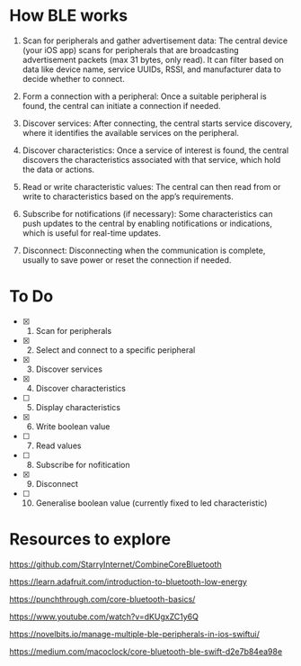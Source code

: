 # How BLE works

 1. Scan for peripherals and gather advertisement data: The central device (your iOS app) scans for peripherals that are broadcasting advertisement packets (max 31 bytes, only read). It can filter based on data like device name, service UUIDs, RSSI, and manufacturer data to decide whether to connect. 

2. Form a connection with a peripheral: Once a suitable peripheral is found, the central can initiate a connection if needed.  

3. Discover services: After connecting, the central starts service discovery, where it identifies the available services on the peripheral.  

4. Discover characteristics: Once a service of interest is found, the central discovers the characteristics associated with that service, which hold the data or actions.  

5. Read or write characteristic values: The central can then read from or write to characteristics based on the app’s requirements.  

6. Subscribe for notifications (if necessary): Some characteristics can push updates to the central by enabling notifications or indications, which is useful for real-time updates.  

7. Disconnect: Disconnecting when the communication is complete, usually to save power or reset the connection if needed.

# To Do

- [x] 1. Scan for peripherals
- [x] 2. Select and connect to a specific peripheral
- [x] 3. Discover services
- [x] 4. Discover characteristics
- [ ] 5. Display characteristics
- [x] 6. Write boolean value
- [ ] 7. Read values 
- [ ] 8. Subscribe for nofitication
- [x] 9. Disconnect

- [ ] 10. Generalise boolean value (currently fixed to led characteristic)
      

# Resources to explore

https://github.com/StarryInternet/CombineCoreBluetooth

https://learn.adafruit.com/introduction-to-bluetooth-low-energy

https://punchthrough.com/core-bluetooth-basics/

https://www.youtube.com/watch?v=dKUgxZC1y6Q

https://novelbits.io/manage-multiple-ble-peripherals-in-ios-swiftui/

https://medium.com/macoclock/core-bluetooth-ble-swift-d2e7b84ea98e


